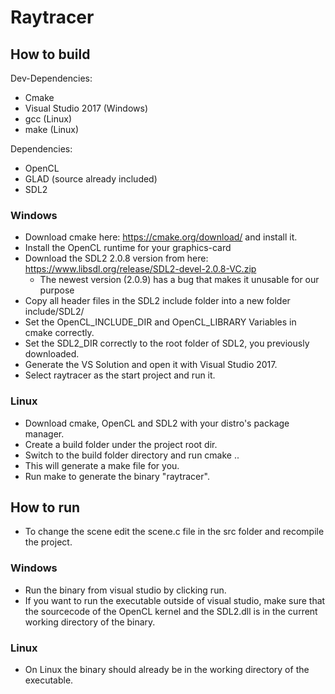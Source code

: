 # Raytracer

## How to build

Dev-Dependencies:
- Cmake
- Visual Studio 2017 (Windows)
- gcc (Linux)
- make (Linux)

Dependencies:
- OpenCL
- GLAD (source already included)
- SDL2

### Windows
- Download cmake here: https://cmake.org/download/ and install it.
- Install the OpenCL runtime for your graphics-card
- Download the SDL2 2.0.8 version from here: https://www.libsdl.org/release/SDL2-devel-2.0.8-VC.zip
    - The newest version (2.0.9) has a bug that makes it unusable for our purpose
- Copy all header files in the SDL2 include folder into a new folder include/SDL2/
- Set the OpenCL_INCLUDE_DIR and OpenCL_LIBRARY Variables in cmake correctly.
- Set the SDL2_DIR correctly to the root folder of SDL2, you previously downloaded.
- Generate the VS Solution and open it with Visual Studio 2017.
- Select raytracer as the start project and run it.

### Linux
- Download cmake, OpenCL and SDL2 with your distro's package manager.
- Create a build folder under the project root dir.
- Switch to the build folder directory and run cmake ..
- This will generate a make file for you.
- Run make to generate the binary "raytracer".

## How to run

- To change the scene edit the scene.c file in the src folder and recompile the project.

### Windows
- Run the binary from visual studio by clicking run.
- If you want to run the executable outside of visual studio, make sure that the sourcecode of the OpenCL kernel and the SDL2.dll is in the current working directory of the binary.

### Linux
- On Linux the binary should already be in the working directory of the executable.